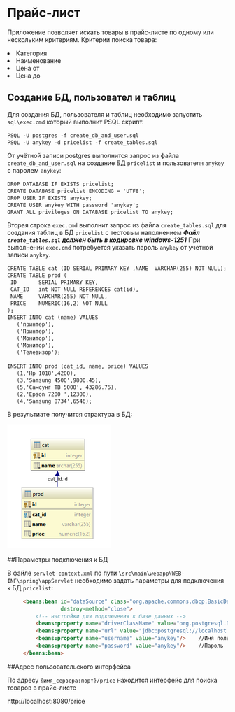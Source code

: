 # Прайс-лист

Приложение позволяет искать товары в прайс-листе по одному или нескольким критериям. 
Критерии поиска товара:
<li> Категория
<li> Наименование
<li> Цена от 
<li> Цена до 

## Создание БД, пользовател и таблиц

Для создания БД, пользователя и таблиц необходимо запустить `sql\exec.cmd` который выполнит PSQL скрипт.

 ```
 PSQL -U postgres -f create_db_and_user.sql
 PSQL -U anykey -d pricelist -f create_tables.sql
 ```

От учётной записи postgres выполнится запрос из файла `create_db_and_user.sql` на создание БД `pricelist` и пользователя `anykey` с паролем `anykey`:

 ```
 DROP DATABASE IF EXISTS pricelist;
 CREATE DATABASE pricelist ENCODING = 'UTF8';
 DROP USER IF EXISTS anykey;
 CREATE USER anykey WITH password 'anykey'; 
 GRANT ALL privileges ON DATABASE pricelist TO anykey;
 ```

Вторая строка `exec.cmd` выполнит запрос из файла `create_tables.sql` для создания таблиц в БД `pricelist` с тестовым наполнением
***Файл `create_tables.sql` должен быть в кодировке windows-1251***
При выполнении `exec.cmd` потребуется указать пароль `anykey` от учетной записи `anykey`.

 ```
CREATE TABLE cat (ID SERIAL PRIMARY KEY ,NAME  VARCHAR(255) NOT NULL);
CREATE TABLE prod (
  ID       SERIAL PRIMARY KEY,
  CAT_ID   int NOT NULL REFERENCES cat(id),
  NAME     VARCHAR(255) NOT NULL,
  PRICE    NUMERIC(16,2) NOT NULL
);
INSERT INTO cat (name) VALUES
    ('принтер'),
    ('Принтер'),
    ('Монитор'),
    ('Монитор'),
    ('Телевизор');

INSERT INTO prod (cat_id, name, price) VALUES
    (1,'Hp 1018',4200),
    (3,'Samsung 4500',9800.45),
    (5,'Самсунг ТВ 5000', 43286.76),
    (2,'Epson 7200 ',12300),
    (4,'Samsung 8734',6546);
 ```

В результиате получится страктура в БД:

![Структура БД "pricelist"](https://github.com/Adm1nistrator/Product_search_engine/blob/master/diagram.PNG)

##Параметры подключения к БД

В файле `servlet-context.xml` по пути `\src\main\webapp\WEB-INF\spring\appServlet` необходимо задать параметры для подключения к БД `pricelist`:
 ```html
      <beans:bean id="dataSource" class="org.apache.commons.dbcp.BasicDataSource"
                  destroy-method="close">
          <!-- настройки для подключения к базе данных -->
          <beans:property name="driverClassName" value="org.postgresql.Driver"/>  //драйвер для подключения к БД
          <beans:property name="url" value="jdbc:postgresql://localhost:5432/pricelist"/>   //Адрес сервера БД
          <beans:property name="username" value="anykey"/>    //Имя пользователя
          <beans:property name="password" value="anykey"/>    //Пароль
      </beans:bean>
 ```
##Адрес пользовательского интерфейса

По адресу `{имя_сервера:порт}/price` находится интерфейс для поиска товаров в прайс-листе

http://localhost:8080/price



